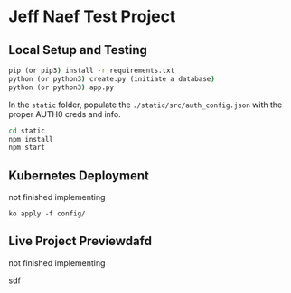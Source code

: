 # Jeff Naef Test Project

## Local Setup and Testing

```cmd
pip (or pip3) install -r requirements.txt 
python (or python3) create.py (initiate a database)
python (or python3) app.py 
```

In the `static` folder, populate the `./static/src/auth_config.json` with the proper AUTH0 creds and info. 

```cmd
cd static
npm install
npm start
```

## Kubernetes Deployment
not finished implementing

```
ko apply -f config/
```

## Live Project Previewdafd
not finished implementing

sdf
